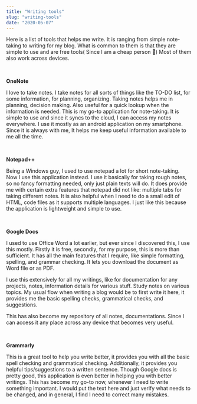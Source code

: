 ```yaml
---
title: "Writing tools"
slug: "writing-tools"
date: "2020-05-07"
---
```


Here is a list of tools that helps me write. It is ranging from simple note-taking to writing for my blog. What is common to them is that they are simple to use and are free tools( Since I am a cheap person 🙂) Most of them also work across devices.

 

**OneNote**

I love to take notes. I take notes for all sorts of things like the TO-DO list, for some information, for planning, organizing. Taking notes helps me in planning, decision making. Also useful for a quick lookup when the information is needed. This is my go-to application for note-taking. It is simple to use and since it syncs to the cloud, I can access my notes everywhere. I use it mostly as an android application on my smartphone. Since it is always with me, It helps me keep useful information available to me all the time.

 

**Notepad++**

Being a Windows guy, I used to use notepad a lot for short note-taking. Now I use this application instead. I use it basically for taking rough notes, so no fancy formatting needed, only just plain texts will do. It does provide me with certain extra features that notepad did not like: multiple tabs for taking different notes. It is also helpful when I need to do a small edit of HTML, code files as it supports multiple languages. I just like this because the application is lightweight and simple to use.

 

**Google Docs**

I used to use Office Word a lot earlier, but ever since I discovered this, I use this mostly. Firstly it is free, secondly, for my purpose, this is more than sufficient. It has all the main features that I require, like simple formatting, spelling, and grammar checking. It lets you download the document as Word file or as PDF.

I use this extensively for all my writings, like for documentation for any projects, notes, information details for various stuff. Study notes on various topics. My usual flow when writing a blog would be to first write it here, it provides me the basic spelling checks, grammatical checks, and suggestions.

This has also become my repository of all notes, documentations. Since I can access it any place across any device that becomes very useful.

 

**Grammarly**

This is a great tool to help you write better, it provides you with all the basic spell checking and grammatical checking. Additionally, it provides you helpful tips/suggestions to a written sentence. Though Google docs is pretty good, this application is even better in helping you with better writings. This has become my go-to now, whenever I need to write something important. I would put the text here and just verify what needs to be changed, and in general, I find I need to correct many mistakes.
